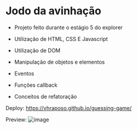 # Jodo da avinhação 

- Projeto feito durante o estágio 5 do explorer 
- Utilização de HTML, CSS E Javascript 

- Utilização de DOM
- Manipulação de objetos e elementos
- Eventos
- Funções callback
- Conceitos de refatoração

Deploy: https://vhraposo.github.io/guessing-game/

Preview: 
![image](https://user-images.githubusercontent.com/69219137/209870252-607a147d-d44b-4239-8b1e-859ed493d8a1.jpg)
